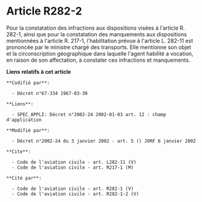 # Article R282-2

Pour la constatation des infractions aux dispositions visées à l'article R. 282-1, ainsi que pour la constatation des
manquements aux dispositions mentionnées à l'article R. 217-1, l'habilitation prévue à l'article L. 282-11 est prononcée par
le ministre chargé des transports. Elle mentionne son objet et la circonscription géographique dans laquelle l'agent habilité
a vocation, en raison de son affectation, à constater ces infractions et manquements.

**Liens relatifs à cet article**

	**Codifié par**:

	  - Décret n°67-334 1967-03-30

	**Liens**:

	  - SPEC_APPLI: Décret n°2002-24 2002-01-03 art. 12 : champ d'application

	**Modifié par**:

	  - Décret n°2002-24 du 3 janvier 2002 - art. 5 () JORF 6 janvier 2002

	**Cite**:

	  - Code de l'aviation civile - art. L282-11 (V)
	  - Code de l'aviation civile - art. R217-1 (M)

	**Cité par**:

	  - Code de l'aviation civile - art. R282-1 (V)
	  - Code de l'aviation civile - art. R282-1-2 (V)
